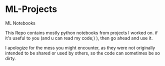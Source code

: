 # ML-Projects
ML Notebooks


This Repo contains mostly python notebooks from projects I worked on. if it's useful to you (and u can read my code;) ), then go ahead and use it.

I apologize for the mess you might encounter, as they were not originally intended to be shared or used by others, so the code can sometimes be so dirty.
